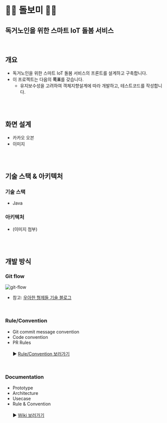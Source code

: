 # 👴👵  돌보미  👵👴
## 독거노인을 위한 스마트 IoT 돌봄 서비스
</br>

## 개요
- 독거노인을 위한 스마트 IoT 돌봄 서비스의 프론트를 설계하고 구축합니다.
- 이 프로젝트는 다음의 **목표**를 갖습니다.
  - 유지보수성을 고려하여 객체지향설계에 따라 개발하고, 테스트코드를 작성합니다.


</br>
</br>

## 화면 설계
- 카카오 오븐
- 이미지


</br>
</br>


## 기술 스택 & 아키텍처
### 기술 스택
- Java

### 아키텍처
  - (이미지 첨부)
  
</br>
</br>


## 개발 방식
### Git flow
![git-flow](https://user-images.githubusercontent.com/79824919/121235450-df980700-c8cf-11eb-9ffd-d06cb85a0f14.png)
- 참고: [우아한 형제들 기술 블로그](https://woowabros.github.io/experience/2017/10/30/baemin-mobile-git-branch-strategy.html)


</br>


### Rule/Convention
- Git commit message convention
- Code convention
- PR Rules </br></br>
▶️ [Rule/Convention 보러가기](https://github.com/DOLBOMI/DOLBOMI_FRONT/wiki/Rule-&-Convention)


</br>


### Documentation
- Prototype
- Architecture
- Usecase
- Rule & Convention </br></br>
▶️ [Wiki 보러가기](https://github.com/DOLBOMI/DOLBOMI_FRONT/wiki)
